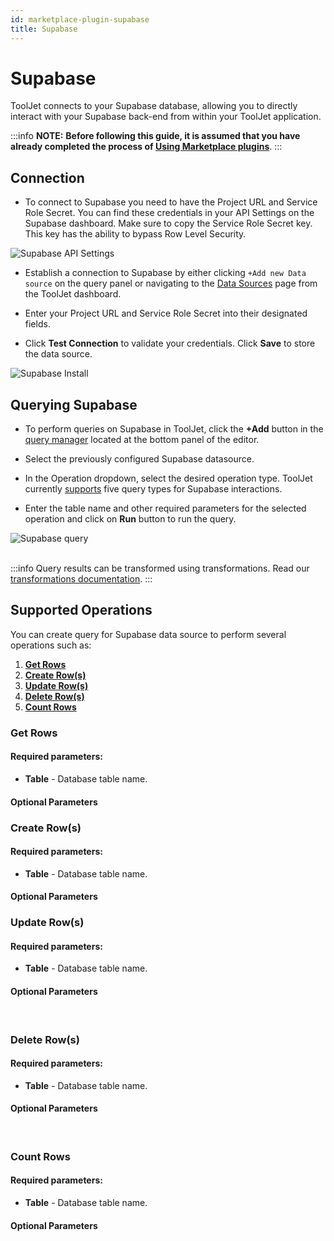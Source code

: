 ```yaml
---
id: marketplace-plugin-supabase
title: Supabase
---
```


# Supabase

ToolJet connects to your Supabase database, allowing you to directly interact with your  Supabase back-end from within your ToolJet application.

:::info
**NOTE:** **Before following this guide, it is assumed that you have already completed the process of [Using Marketplace plugins](/docs/marketplace/marketplace-overview#using-marketplace-plugins)**.
:::

## Connection

- To connect to Supabase you need to have the Project URL and Service Role Secret. You can find these credentials in your API Settings on the Supabase dashboard. Make sure to copy the Service Role Secret key. This key has the ability to bypass Row Level Security.

<div style={{textAlign: 'center'}}>
    <img style={{ border:'0', marginBottom:'15px', borderRadius:'5px', boxShadow: '0px 1px 3px rgba(0, 0, 0, 0.2)' }} className="screenshot-full" src="/img/marketplace/plugins/supabase/api_settings.png" alt="Supabase API Settings" />
</div>

- Establish a connection to Supabase by either clicking `+Add new Data source` on the query panel or navigating to the [Data Sources](/docs/data-sources/overview/) page from the ToolJet dashboard.

- Enter your Project URL and Service Role Secret into their designated fields.

- Click **Test Connection** to validate your credentials. Click **Save** to store the data source.

<div style={{textAlign: 'center'}}>
    <img style={{ border:'0', marginBottom:'15px', borderRadius:'5px', boxShadow: '0px 1px 3px rgba(0, 0, 0, 0.2)' }} className="screenshot-full" src="/img/marketplace/plugins/supabase/supabase_install.png" alt="Supabase Install" />
</div>

## Querying Supabase

- To perform queries on Supabase in ToolJet, click the **+Add** button in the [query manager](/docs/app-builder/query-panel/#add) located at the bottom panel of the editor.
- Select the previously configured Supabase datasource.

- In the Operation dropdown, select the desired operation type. ToolJet currently [supports](#supported-operations) five query types for Supabase interactions.

- Enter the table name and other required parameters for the selected operation and click on **Run** button to run the query.

<div style={{textAlign: 'center'}}>

<img className="screenshot-full" src="/img/marketplace/plugins/supabase/add_query.gif" alt="Supabase query" />

</div>

<br/>

:::info
Query results can be transformed using transformations. Read our [transformations documentation](/docs/tutorial/transformations).
:::

## Supported Operations

You can create query for Supabase data source to perform several operations such as:
  1. **[Get Rows](#get-rows)**
  2. **[Create Row(s)](#create-rows)**
  3. **[Update Row(s)](#update-rows)** 
  4. **[Delete Row(s)](#delete-rows)** 
  5. **[Count Rows](#count-rows)** 

### Get Rows

  #### Required parameters:
  - **Table** - Database table name.

  #### Optional Parameters

### Create Row(s)

  #### Required parameters:
  - **Table** - Database table name.

  #### Optional Parameters

### Update Row(s)

  #### Required parameters:
  - **Table** - Database table name.

  #### Optional Parameters
<br/>

### Delete Row(s)

  #### Required parameters:
  - **Table** - Database table name.

  #### Optional Parameters
<br/>

### Count Rows

  #### Required parameters:
  - **Table** - Database table name.

  #### Optional Parameters
<br/>



